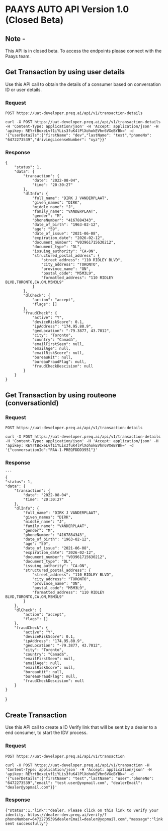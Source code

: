 # PAAYS AUTO API Version 1.0 (Closed Beta)

## Note - 
This API is in closed beta. To access the endpoints please connect with the Paays team.  

## Get Transaction by using user details

Use this API call to obtain the details of a consumer based on conversation ID or user details. 

### Request

`POST https://uat-developer.preq.ai/api/v1/transaction-details`

    curl -X POST https://uat-developer.preq.ai/api/v1/transaction-details -H 'Content-Type: application/json' -H 'Accept: application/json' -H 'apikey: REYrtBoxeLvf1iYLis3fuK4lPlXohokEVhn6VXeBYBk=' -d '{"userDetails":{"firstName": "dev","lastName": "test","phoneNo": "6472273539","drivingLicenseNumber": "xyz"}}'

### Response

    
```
{
    "status": 1,
    "data": {
        "transaction": {
            "date": "2022-08-04",
            "time": "20:30:27"
        },
        "dlInfo": {
            "full_name": "DIRK J VANDERPLAAT",
            "given_names": "DIRK",
            "middle_name": "J",
            "family_name": "VANDERPLAAT",
            "gender": "M",
            "phoneNumber": "4167884343",
            "date_of_birth": "1963-02-12",
            "age": "59",
            "date_of_issue": "2021-06-08",
            "expiration_date": "2026-02-12",
            "document_number": "V03961715630212",
            "document_type": "DL",
            "issuing_authority": "CA-ON",
            "structured_postal_address": {
                "street_address": "110 RIDLEY BLVD",
                "city_address": "TORONTO",
                "province_name": "ON",
                "postal_code": "M5M3L9",
                "formatted_address": "110 RIDLEY BLVD,TORONTO,CA,ON,M5M3L9"
            }
        },
        "dlCheck": {
            "action": "accept",
            "flags": []
        },
        "fraudCheck": {
            "active": "Y",
            "deviceRiskScore": 0.1,
            "ipAddress": "174.95.80.9",
            "geoLocation": "-79.3877, 43.7012",
            "city": "Toronto",
            "country": "Canadá",
            "emailFirstSeen": null,
            "emailAge": null,
            "emailRiskScore": null,
            "bureauHit": null,
            "bureauFraudFlag": null,
            "fraudCheckDescision": null
        }
    }
}
```
## Get Transaction by using routeone (conversationId)

### Request

`POST https://uat-developer.preq.ai/api/v1/transaction-details`

    curl -X POST https://uat-developer.preq.ai/api/v1/transaction-details -H 'Content-Type: application/json' -H 'Accept: application/json' -H 'apikey: REYrtBoxeLvf1iYLis3fuK4lPlXohokEVhn6VXeBYBk=' -d '{"conversationId":"PAA-1-PREQFDDD3951"}'

### Response

    ```
    {
    "status": 1,
    "data": {
        "transaction": {
            "date": "2022-08-04",
            "time": "20:30:27"
        },
        "dlInfo": {
            "full_name": "DIRK J VANDERPLAAT",
            "given_names": "DIRK",
            "middle_name": "J",
            "family_name": "VANDERPLAAT",
            "gender": "M",
            "phoneNumber": "4167884343",
            "date_of_birth": "1963-02-12",
            "age": "59",
            "date_of_issue": "2021-06-08",
            "expiration_date": "2026-02-12",
            "document_number": "V03961715630212",
            "document_type": "DL",
            "issuing_authority": "CA-ON",
            "structured_postal_address": {
                "street_address": "110 RIDLEY BLVD",
                "city_address": "TORONTO",
                "province_name": "ON",
                "postal_code": "M5M3L9",
                "formatted_address": "110 RIDLEY BLVD,TORONTO,CA,ON,M5M3L9"
            }
        },
        "dlCheck": {
            "action": "accept",
            "flags": []
        },
        "fraudCheck": {
            "active": "Y",
            "deviceRiskScore": 0.1,
            "ipAddress": "174.95.80.9",
            "geoLocation": "-79.3877, 43.7012",
            "city": "Toronto",
            "country": "Canadá",
            "emailFirstSeen": null,
            "emailAge": null,
            "emailRiskScore": null,
            "bureauHit": null,
            "bureauFraudFlag": null,
            "fraudCheckDescision": null
        }
    }
}


## Create Transaction

Use this API call to create a ID Verify link that will be sent by a dealer to a end consumer, to start the IDV process. 

### Request

`POST https://uat-developer.preq.ai/api/v1/transaction`

    curl -X POST https://uat-developer.preq.ai/api/v1/transaction -H 'Content-Type: application/json' -H 'Accept: application/json' -H 'apikey: REYrtBoxeLvf1iYLis3fuK4lPlXohokEVhn6VXeBYBk=' -d '{"userDetails":{"firstName": "test","lastName": "user","phoneNo": "6472273539","email": "test.user@yopmail.com", "dealerEmail": "dealer@yopmail.com"}}'

### Response

    {"status":1,"link":"dealer. Please click on this link to verify your identity. https://dealer-dev.preq.ai/verify/?phoneNumber=6472273539&dealerEmail=dealer@yopmail.com","message":"link sent successfully"}

